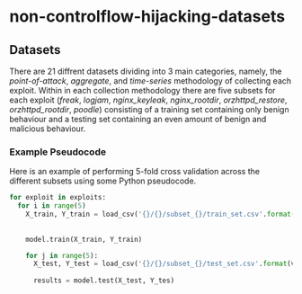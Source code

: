 # non-controlflow-hijacking-datasets

## Datasets
There are 21 diffrent datasets dividing into 3 main categories, namely, the *point-of-attack*, *aggregate*, and *time-series* methodology of collecting each exploit. Within in each collection methodology there are five subsets for each exploit (*freak*, *logjam*, *nginx_keyleak*, *nginx_rootdir*, *orzhttpd_restore*, *orzhttpd_rootdir*, *poodle*) consisting of a training set containing only benign behaviour and a testing set containing an even amount of benign and malicious behaviour.

### Example Pseudocode
Here is an example of performing 5-fold cross validation across the different subsets using some Python pseudocode.
```python
for exploit in exploits:
  for i in range(5)
    X_train, Y_train = load_csv('{}/{}/subset_{}/train_set.csv'.format(version, exploit, i)
  
  
    model.train(X_train, Y_train)

    for j in range(5):
      X_test, Y_test = load_csv('{}/{}/subset_{}/test_set.csv'.format(version, exploit, j)
      
      results = model.test(X_test, Y_tes)
```

